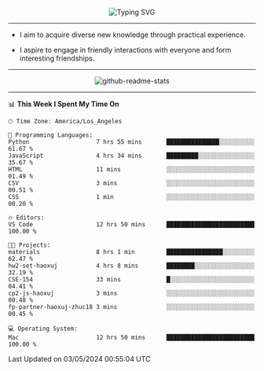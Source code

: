 <p align="center">
  <img src="https://readme-typing-svg.demolab.com?font=Fira+Code&weight=500&size=32&duration=2500&pause=1600&center=true&vCenter=true&random=false&width=1024&height=64&lines=Hi+there+%F0%9F%91%8B;I'm+delighted+you+could+make+it+here+%F0%9F%8E%89;I'm+Harry%2C+a+college+student+still+finding+my+way" alt="Typing SVG" />
</p>


---


- I aim to acquire diverse new knowledge through practical experience.

- I aspire to engage in friendly interactions with everyone and form interesting friendships.


---


<p align="center">
  <img src="https://github-readme-stats.vercel.app/api?username=Harry-Jing&show_icons=true" alt="github-readme-stats"/>
</p>


---

<!--START_SECTION:waka-->
📊 **This Week I Spent My Time On** 

```text
🕑︎ Time Zone: America/Los_Angeles

💬 Programming Languages: 
Python                   7 hrs 55 mins       ███████████████░░░░░░░░░░   61.67 % 
JavaScript               4 hrs 34 mins       █████████░░░░░░░░░░░░░░░░   35.67 % 
HTML                     11 mins             ░░░░░░░░░░░░░░░░░░░░░░░░░   01.49 % 
CSV                      3 mins              ░░░░░░░░░░░░░░░░░░░░░░░░░   00.51 % 
CSS                      1 min               ░░░░░░░░░░░░░░░░░░░░░░░░░   00.20 % 

🔥 Editors: 
VS Code                  12 hrs 50 mins      █████████████████████████   100.00 % 

🐱‍💻 Projects: 
materials                8 hrs 1 min         ████████████████░░░░░░░░░   62.47 % 
hw2-set-haoxuj           4 hrs 8 mins        ████████░░░░░░░░░░░░░░░░░   32.19 % 
CSE-154                  33 mins             █░░░░░░░░░░░░░░░░░░░░░░░░   04.41 % 
cp2-js-haoxuj            3 mins              ░░░░░░░░░░░░░░░░░░░░░░░░░   00.48 % 
fp-partner-haoxuj-zhuc18 3 mins              ░░░░░░░░░░░░░░░░░░░░░░░░░   00.45 % 

💻 Operating System: 
Mac                      12 hrs 50 mins      █████████████████████████   100.00 % 
```


 Last Updated on 03/05/2024 00:55:04 UTC
<!--END_SECTION:waka-->
